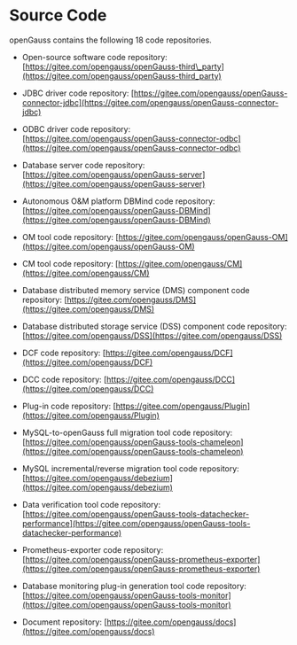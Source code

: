 # Source Code<a name="EN-US_TOPIC_0289899190"></a>

openGauss contains the following 18 code repositories.

-   Open-source software code repository: [https://gitee.com/opengauss/openGauss-third\_party](https://gitee.com/opengauss/openGauss-third_party)

-   JDBC driver code repository: [https://gitee.com/opengauss/openGauss-connector-jdbc](https://gitee.com/opengauss/openGauss-connector-jdbc)

-   ODBC driver code repository: [https://gitee.com/opengauss/openGauss-connector-odbc](https://gitee.com/opengauss/openGauss-connector-odbc)
-   Database server code repository: [https://gitee.com/opengauss/openGauss-server](https://gitee.com/opengauss/openGauss-server)
-   Autonomous O&M platform DBMind code repository: [https://gitee.com/opengauss/openGauss-DBMind](https://gitee.com/opengauss/openGauss-DBMind)
-   OM tool code repository: [https://gitee.com/opengauss/openGauss-OM](https://gitee.com/opengauss/openGauss-OM)
-   CM tool code repository: [https://gitee.com/opengauss/CM](https://gitee.com/opengauss/CM)
-   Database distributed memory service \(DMS\) component code repository: [https://gitee.com/opengauss/DMS](https://gitee.com/opengauss/DMS)
-   Database distributed storage service \(DSS\) component code repository: [https://gitee.com/opengauss/DSS](https://gitee.com/opengauss/DSS)
-   DCF code repository: [https://gitee.com/opengauss/DCF](https://gitee.com/opengauss/DCF)
-   DCC code repository: [https://gitee.com/opengauss/DCC](https://gitee.com/opengauss/DCC)
-   Plug-in code repository: [https://gitee.com/opengauss/Plugin](https://gitee.com/opengauss/Plugin)
-   MySQL-to-openGauss full migration tool code repository: [https://gitee.com/opengauss/openGauss-tools-chameleon](https://gitee.com/opengauss/openGauss-tools-chameleon)
-   MySQL incremental/reverse migration tool code repository: [https://gitee.com/opengauss/debezium](https://gitee.com/opengauss/debezium)
-   Data verification tool code repository: [https://gitee.com/opengauss/openGauss-tools-datachecker-performance](https://gitee.com/opengauss/openGauss-tools-datachecker-performance)
-   Prometheus-exporter code repository: [https://gitee.com/opengauss/openGauss-prometheus-exporter](https://gitee.com/opengauss/openGauss-prometheus-exporter)
-   Database monitoring plug-in generation tool code repository: [https://gitee.com/opengauss/openGauss-tools-monitor](https://gitee.com/opengauss/openGauss-tools-monitor)
-   Document repository: [https://gitee.com/opengauss/docs](https://gitee.com/opengauss/docs)
